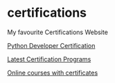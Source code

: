 # certifications

My favourite Certifications Website

[Python Developer Certification](https://www.tutorialspoint.com/certification/python-developer-s-guide-for-2022/index.asp)

[Latest Certification Programs](https://www.tutorialspoint.com/latest/certifications)

[Online courses with certificates](https://www.tutorialspoint.com/latest/courses)
